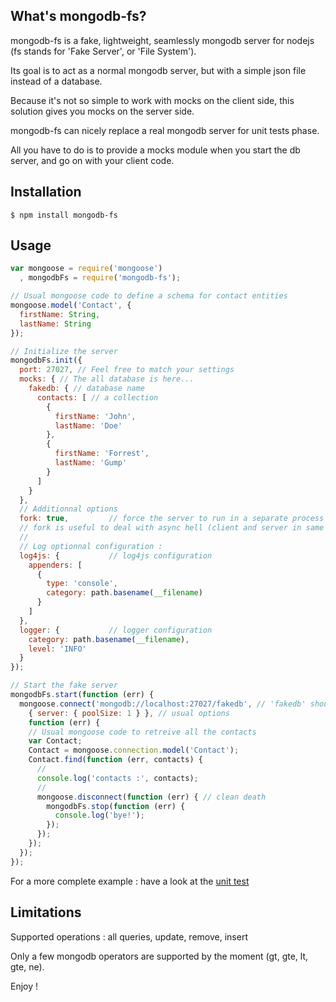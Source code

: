 ## What's mongodb-fs?

  mongodb-fs is a fake, lightweight, seamlessly mongodb server for nodejs (fs stands for 'Fake Server', or 'File System').

  Its goal is to act as a normal mongodb server, but with a simple json file instead of a database.

  Because it's not so simple to work with mocks on the client side, this solution gives you mocks on the server side.

  mongodb-fs can nicely replace a real mongodb server for unit tests phase.

  All you have to do is to provide a mocks module when you start the db server, and go on with your client code.

## Installation

    $ npm install mongodb-fs


## Usage

```javascript
var mongoose = require('mongoose')
  , mongodbFs = require('mongodb-fs');

// Usual mongoose code to define a schema for contact entities
mongoose.model('Contact', {
  firstName: String,
  lastName: String
});

// Initialize the server
mongodbFs.init({
  port: 27027, // Feel free to match your settings
  mocks: { // The all database is here...
    fakedb: { // database name
      contacts: [ // a collection
        {
          firstName: 'John',
          lastName: 'Doe'
        },
        {
          firstName: 'Forrest',
          lastName: 'Gump'
        }
      ]
    }
  },
  // Additionnal options
  fork: true,         // force the server to run in a separate process (default: false)
  // fork is useful to deal with async hell (client and server in same main-loop)
  //
  // Log optionnal configuration :
  log4js: {           // log4js configuration
    appenders: [
      {
        type: 'console',
        category: path.basename(__filename)
      }
    ]
  },
  logger: {           // logger configuration
    category: path.basename(__filename),
    level: 'INFO'
  }
});

// Start the fake server
mongodbFs.start(function (err) {
  mongoose.connect('mongodb://localhost:27027/fakedb', // 'fakedb' should be available in mocks
    { server: { poolSize: 1 } }, // usual options
    function (err) {
    // Usual mongoose code to retreive all the contacts
    var Contact;
    Contact = mongoose.connection.model('Contact');
    Contact.find(function (err, contacts) {
      //
      console.log('contacts :', contacts);
      //
      mongoose.disconnect(function (err) { // clean death
        mongodbFs.stop(function (err) {
          console.log('bye!');
        });
      });
    });
  });
});

```

For a more complete example : have a look at the
[unit test](https://github.com/openhoat/mongodb-fs/tree/master/test/testMongoDbFs.js)

## Limitations

Supported operations : all queries, update, remove, insert

Only a few mongodb operators are supported by the moment (gt, gte, lt, gte, ne).


Enjoy !
